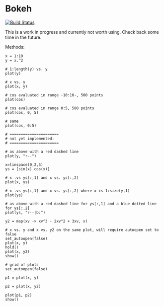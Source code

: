 # Bokeh

[![Build Status](https://travis-ci.org/samuelcolvin/Bokeh.jl.svg?branch=master)](https://travis-ci.org/samuelcolvin/Bokeh.jl)

This is a work in progress and currently not worth using. Check back some time in the future.

Methods: 

	x = 1:10
	y = x.^2

	# 1:length(y) vs. y
	plot(y)

	# x vs. y
	plot(x, y)

	# cos evaluated in range -10:10-, 500 points
	plot(cos)

	# cos evaluated in range 0:5, 500 points
	plot(cos, 0, 5)

	# same
	plot(cos, 0:5)

	# ======================
	# not yet implemented:
	# ======================

	# as above with a red dashed line
	plot(y, "r--")

    x=linspace(0,2,5)
    ys = [sin(x) cos(x)]

    # x .vs ys[:,1] and x vs. ys[:,2]
    plot(x, ys)

    # x .vs ys[:,1] and x vs. ys[:,2] where x is 1:size(y,1)
    plot(ys)

	# as above with a red dashed line for ys[:,1] and a blue dotted line for ys[:,2]
	plot(ys, "r--|b:")

	y2 = map(xv -> xv^3 - 2xv^2 + 3xv, x)

	# x vs. y and x vs. y2 on the same plot, will require autoopen set to false
	set_autoopen(false)
	plot(x, y)
	hold()
	plot(x, y2)
	show()

	# grid of plots
	set_autoopen(false)

	p1 = plot(x, y)

	p2 = plot(x, y2)

	plot(p1, p2)
	show()